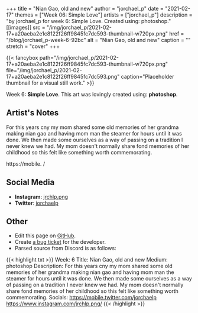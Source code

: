 +++
title =       "Nian Gao, old and new"
author =      "jorchael_p"
date =        "2021-02-17"
themes =      ["Week 06: Simple Love"]
artists =     ["jorchael_p"]
description = "by jorchael_p for week 6: Simple Love. Created using: photoshop."
[[images]]
      src = "/img/jorchael_p/2021-02-17+a20aeba2e1c8122f26ff9845fc7dc593-thumbnail-w720px.png"
      href = "/blog/jorchael_p-week-6-92bc"
      alt = "Nian Gao, old and new"
      caption = ""
      stretch = "cover"
+++

{{< fancybox path="/img/jorchael_p/2021-02-17+a20aeba2e1c8122f26ff9845fc7dc593-thumbnail-w720px.png" file="/img/jorchael_p/2021-02-17+a20aeba2e1c8122f26ff9845fc7dc593.png" caption="Placeholder thumbnail for a visual still work." >}}


Week 6: **Simple Love**. This art was lovingly created using: **photoshop**.

## Artist's Notes

For this years cny my mom shared some old memories of her grandma making nian gao and having mom man the steamer for hours until it was done. We then made some ourselves as a way of passing on a tradition I never knew we had. My mom doesn't normally share fond memories of her childhood so this felt like something worth commemorating.

https://mobile.
/

## Social Media

- **Instagram**: <a href='https://instagram.com/jrchlp.png' target='_blank'>jrchlp.png</a>
- **Twitter**: <a href='https://twitter.com/jorchaelp' target='_blank'>jorchaelp</a>

## Other

- Edit this page on [GitHub](https://github.com/teaminkling/web-refresh/edit/main/content/blog/jorchael_p-week-6-92bc.md).
- Create [a bug ticket](https://github.com/teaminkling/web-refresh/issues/new?assignees=&labels=bug&template=problem-report.md&title=) for the developer.
- Parsed source from Discord is as follows:

{{< highlight txt >}}
Week: 6
Title: Nian Gao, old and new
Medium: photoshop
Description: For this years cny my mom shared some old memories of her grandma making nian gao and having mom man the steamer for hours until it was done. We then made some ourselves as a way of passing on a tradition I never knew we had. My mom doesn't normally share fond memories of her childhood so this felt like something worth commemorating.
Socials: 
https://mobile.twitter.com/jorchaelp
https://www.instagram.com/jrchlp.png/
{{< /highlight >}}